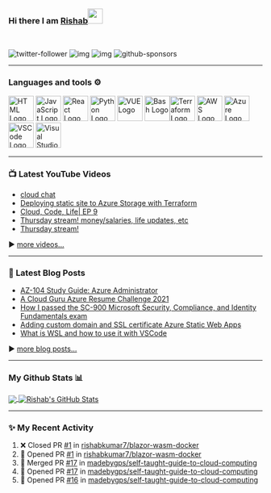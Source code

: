 ### Hi there I am [Rishab](https://rishabkumar.com)<img src="https://raw.githubusercontent.com/MartinHeinz/MartinHeinz/master/wave.gif" width="30px">
<br/>

![twitter-follower](https://img.shields.io/twitter/follow/rishabk7?style=social) ![img](https://img.shields.io/youtube/channel/subscribers/UCtLwBE6ZNXnQdQp5o36BUxA?label=YouTube%20Subscribers&style=social) ![img](https://img.shields.io/youtube/channel/views/UCtLwBE6ZNXnQdQp5o36BUxA?label=Total%20views%20on%20my%20YouTube%20Channel&style=social) ![github-sponsors](https://img.shields.io/github/sponsors/rishabkumar7?label=GitHub%20Sponsors&style=social)

---

### Languages and tools ⚙️
<!-- For more icons please follow  https://github.com/MikeCodesDotNET/ColoredBadges -->
<p>
<img src="https://cdn.worldvectorlogo.com/logos/html5.svg" alt="HTML Logo" width="50" height="50"/> <img src="https://cdn.worldvectorlogo.com/logos/logo-javascript.svg" alt="JavaScript Logo" width="50" height="50"/> <img src="https://cdn.worldvectorlogo.com/logos/react-2.svg" alt="React Logo" width="50" height="50"/> <img src="https://cdn.worldvectorlogo.com/logos/python-5.svg" alt="Python Logo" width="50" height="50"/> <img src="https://cdn.worldvectorlogo.com/logos/vue-9.svg" alt="VUE Logo" width="50" height="50"/> <img src="https://cdn.worldvectorlogo.com/logos/bash-1.svg" alt="Bash Logo" width="50" height="50"/><img src="https://cdn.worldvectorlogo.com/logos/terraform-enterprise.svg" alt="Terraform Logo" width="50" height="50"/> <img src="https://cdn.worldvectorlogo.com/logos/aws-2.svg" alt="AWS Logo" width="50" height="50"/> <img src="https://cdn.worldvectorlogo.com/logos/azure-1.svg" alt="Azure Logo" width="50" height="50"/> <img src="https://cdn.worldvectorlogo.com/logos/visual-studio-code-1.svg" alt="VSCode Logo" width="50" height="50"/> <img src="https://cdn.worldvectorlogo.com/logos/visual-studio-2013.svg" alt="Visual Studio Logo" width="50" height="50"/>
</p>

---

### 📺 Latest YouTube Videos

<!-- YOUTUBE-VIDEOS-LIST:START -->
- [cloud chat](https://www.youtube.com/watch?v=yLOpORyAioY)
- [Deploying static site to Azure Storage with Terraform](https://www.youtube.com/watch?v=nm-sJwVQr-A)
- [Cloud, Code, Life| EP 9](https://www.youtube.com/watch?v=kpUt6mAXO1g)
- [Thursday stream! money/salaries, life updates, etc](https://www.youtube.com/watch?v=x-SQasJI0zE)
- [Thursday stream!](https://www.youtube.com/watch?v=zKRKBVUHQUY)
<!-- YOUTUBE-VIDEOS-LIST:END -->

▶️ [more videos...](https://www.youtube.com/channel/UCtLwBE6ZNXnQdQp5o36BUxA)

---

### 📕 Latest Blog Posts
<!-- BLOG-POST-LIST:START -->
- [AZ-104 Study Guide: Azure Administrator](https://blog.rishabkumar.com/az-104-study-guide-azure-administrator)
- [A Cloud Guru Azure Resume Challenge 2021](https://blog.rishabkumar.com/a-cloud-guru-azure-resume-challenge-2021)
- [How I passed the SC-900 Microsoft Security, Compliance, and Identity Fundamentals exam](https://blog.rishabkumar.com/how-i-passed-the-sc-900-microsoft-security-compliance-and-identity-fundamentals-exam)
- [Adding custom domain and SSL certificate Azure Static Web Apps](https://blog.rishabkumar.com/adding-custom-domain-and-ssl-certificate-azure-static-web-apps)
- [What is WSL and how to use it with VSCode](https://blog.rishabkumar.com/what-is-wsl-and-how-to-use-it-with-vscode)
<!-- BLOG-POST-LIST:END -->
▶️ [more blog posts...](https://blog.rishabkumar.com)

---

### My Github Stats 📊

<a href="https://github.com/rishabkumar7/rishabkumar7">
  <img align="center" src="https://github-readme-stats.vercel.app/api/top-langs/?username=rishabkumar7&hide=java,html&title_color=ffffff&text_color=c9cacc&icon_color=2bbc8a&bg_color=1d1f21" />
</a>
<a href="https://github.com/rishabkumar7/rishabkumar7">
  <img align="center" src="https://github-readme-stats.vercel.app/api?username=rishabkumar7&show_icons=true&line_height=27&count_private=true&title_color=ffffff&text_color=c9cacc&icon_color=2bbc8a&bg_color=1d1f21" alt="Rishab's GitHub Stats" />
</a>
<!--
For future use
<a href="https://www.instagram.com/hemant.gz/">
  <img align="left" alt="Instagram" width="22px" src="https://cdn.jsdelivr.net/npm/simple-icons@v3/icons/instagram.svg" />
</a>
<a href="https://leetcode.com//">
  <img align="left" alt="Leetcode" width="22px" src="https://cdn.jsdelivr.net/npm/simple-icons@v3/icons/leetcode.svg" />
</a>
-->

---

### ✨ My Recent Activity
<!--START_SECTION:activity-->
1. ❌ Closed PR [#1](https://github.com/rishabkumar7/blazor-wasm-docker/pull/1) in [rishabkumar7/blazor-wasm-docker](https://github.com/rishabkumar7/blazor-wasm-docker)
2. 💪 Opened PR [#1](https://github.com/rishabkumar7/blazor-wasm-docker/pull/1) in [rishabkumar7/blazor-wasm-docker](https://github.com/rishabkumar7/blazor-wasm-docker)
3. 🎉 Merged PR [#17](https://github.com/madebygps/self-taught-guide-to-cloud-computing/pull/17) in [madebygps/self-taught-guide-to-cloud-computing](https://github.com/madebygps/self-taught-guide-to-cloud-computing)
4. 💪 Opened PR [#17](https://github.com/madebygps/self-taught-guide-to-cloud-computing/pull/17) in [madebygps/self-taught-guide-to-cloud-computing](https://github.com/madebygps/self-taught-guide-to-cloud-computing)
5. 💪 Opened PR [#16](https://github.com/madebygps/self-taught-guide-to-cloud-computing/pull/16) in [madebygps/self-taught-guide-to-cloud-computing](https://github.com/madebygps/self-taught-guide-to-cloud-computing)
<!--END_SECTION:activity-->

<br/>



<br/>
<br/>

<!--
**rishabkumar7/rishabkumar7** is a ✨ _special_ ✨ repository because its `README.md` (this file) appears on your GitHub profile.

Here are some ideas to get you started:

- 🔭 I’m currently working on ...
- 🌱 I’m currently learning ...
- 👯 I’m looking to collaborate on ...
- 🤔 I’m looking for help with ...
- 💬 Ask me about ...
- 📫 How to reach me: ...
- 😄 Pronouns: ...
- ⚡ Fun fact: ...
-->
